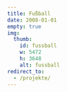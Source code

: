 ```yaml
---
title: Fußball
date: 2008-01-01
empty: true
img:
  thumb:
    id: fussball
    w: 5472
    h: 3648
    alt: fussball
redirect_to:
  - /projekte/
---
```


